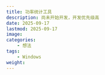 ```yaml
---
title: 功率统计工具
description: 尚未开始开发，开发优先级高
date: 2025-09-17
lastmod: 2025-09-17
image: 
categories:
    - 想法
tags:
    - Windows
weight: 
---
```


